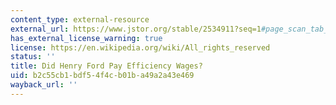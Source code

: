 ```yaml
---
content_type: external-resource
external_url: https://www.jstor.org/stable/2534911?seq=1#page_scan_tab_contents
has_external_license_warning: true
license: https://en.wikipedia.org/wiki/All_rights_reserved
status: ''
title: Did Henry Ford Pay Efficiency Wages?
uid: b2c55cb1-bdf5-4f4c-b01b-a49a2a43e469
wayback_url: ''
---
```

